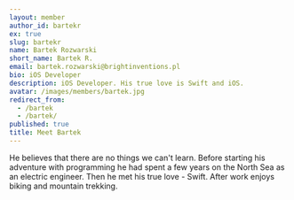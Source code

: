 ```yaml
---
layout: member
author_id: bartekr
ex: true
slug: bartekr
name: Bartek Rozwarski
short_name: Bartek R.
email: bartek.rozwarski@brightinventions.pl
bio: iOS Developer
description: iOS Developer. His true love is Swift and iOS.
avatar: /images/members/bartek.jpg
redirect_from:
  - /bartek
  - /bartek/
published: true
title: Meet Bartek
---
```

He believes that there are no things we can't learn. Before starting his adventure with programming he had spent a few years on the North Sea as an electric engineer. Then he met his true love - Swift. After work enjoys biking and mountain trekking.